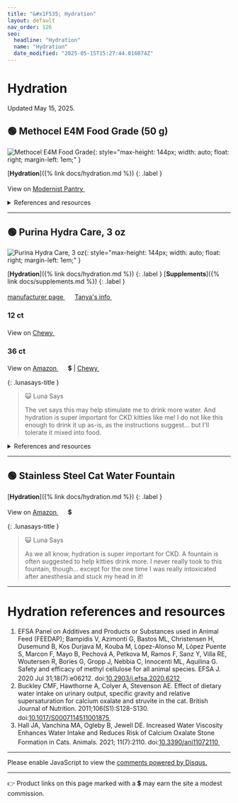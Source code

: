 ```yaml
---
title: "&#x1F535; Hydration"
layout: default
nav_order: 126
seo:
  headline: "Hydration"
  name: "Hydration"
  date_modified: "2025-05-15T15:27:44.016074Z"
---
```


# Hydration

Updated May 15, 2025.



## &#x1F7E2; Methocel E4M Food Grade (50 g)

![Methocel E4M Food Grade](https://cdn11.bigcommerce.com/s-nu5wtrnr3h/images/stencil/1280x1280/products/596/2385/KitchenAlchemy_MethocelE4M_400g_01__43861.1691154572.jpg?c=1){: style="max-height: 144px; width: auto; float: right; margin-left: 1em;" }

[**Hydration**]({% link docs/hydration.md %})
{: .label }

View on <a href="https://modernistpantry.com/products/methocel-e4m-food-grade.html" class="external" target="_blank">Modernist Pantry&nbsp;<svg width="18" height="18" viewBox="0 0 24 24"><use xlink:href="#svg-external-link"></use></svg></a>

<details markdown="block">
<summary>References and resources</summary>

1.  Hall JA, Vanchina MA, Ogleby B, Jewell DE. Increased Water Viscosity Enhances Water Intake and Reduces Risk of Calcium Oxalate Stone Formation in Cats. Animals. 2021; 11(7):2110. doi:<a href="https://doi.org/10.3390/ani11072110" class="external" target="_blank">10.3390/ani11072110&nbsp;<svg width="18" height="18" viewBox="0 0 24 24"><use xlink:href="#svg-external-link"></use></svg></a>

</details>

* * *



## &#x1F7E2; Purina Hydra Care, 3 oz

![Purina Hydra Care, 3 oz](https://www.purina.com/_gatsby/image/05751f1ef9a850df7548f30a7ace8ddd/c36b855aa1f5fb641ad91723b483f8b5/main-pack-shot_1000x1000_0.avif?u=https%3A%2F%2Fwww.purina.com%2Fsites%2Fdefault%2Ffiles%2Fproducts%2F2022-10%2Fmain-pack-shot_1000x1000_0.png&a=w%3D1000%26h%3D1000%26fm%3Davif%26q%3D75&cd=aabb95682ce0d48c6872ff8d6620cbed){: style="max-height: 144px; width: auto; float: right; margin-left: 1em;" }

[**Hydration**]({% link docs/hydration.md %})
{: .label }
[**Supplements**]({% link docs/supplements.md %})
{: .label }

 <a href="https://www.purina.com/pro-plan-vet/supplements/hydra-care" class="external" target="_blank">manufacturer page&nbsp;<svg width="18" height="18" viewBox="0 0 24 24"><use xlink:href="#svg-external-link"></use></svg></a> <a href="https://felinecrf.org/oral_fluids.htm#rehydration_sachets" class="external" target="_blank">Tanya's info&nbsp;<svg width="18" height="18" viewBox="0 0 24 24"><use xlink:href="#svg-external-link"></use></svg></a>

### 12 ct

View on <a href="https://www.chewy.com/dp/282734" class="external" target="_blank">Chewy&nbsp;<svg width="18" height="18" viewBox="0 0 24 24"><use xlink:href="#svg-external-link"></use></svg></a>

### 36 ct

View on <a href="https://www.amazon.com/dp/B0BP9JJDVW/ref=nosim?tag=ckdcatsupplies-20" class="external" target="_blank">Amazon&nbsp;<svg width="18" height="18" viewBox="0 0 24 24"><use xlink:href="#svg-external-link"></use></svg></a> &#x1f4b2; &#124; <a href="https://www.chewy.com/dp/290341" class="external" target="_blank">Chewy&nbsp;<svg width="18" height="18" viewBox="0 0 24 24"><use xlink:href="#svg-external-link"></use></svg></a>

{: .lunasays-title }
> &#x1F63A; Luna Says
>
> The vet says this may help stimulate me to drink more water. And hydration is super important for CKD kitties like me! I do not like this enough to drink it up as-is, as the instructions suggest... but I'll tolerate it mixed into food.

<details markdown="block">
<summary>References and resources</summary>

1.  Zanghi, B. M., Gerheart, L., & Gardner, C. L. (2018). Effects of a nutrient-enriched water on water intake and indices of hydration in healthy domestic cats fed a dry kibble diet. American Journal of Veterinary Research, 79(7), 733-744. doi:<a href="https://doi.org/10.2460/ajvr.79.7.733" class="external" target="_blank">10.2460/ajvr.79.7.733&nbsp;<svg width="18" height="18" viewBox="0 0 24 24"><use xlink:href="#svg-external-link"></use></svg></a>
1.  Zanghi, B. M., Wils-Plotz, E., DeGeer, S., & Gardner, C. L. (2018). Effects of a nutrient-enriched water with and without poultry flavoring on water intake, urine specific gravity, and urine output in healthy domestic cats fed a dry kibble diet. American Journal of Veterinary Research, 79(11), 1150-1159. doi:<a href="https://doi.org/10.2460/ajvr.79.11.1150" class="external" target="_blank">10.2460/ajvr.79.11.1150&nbsp;<svg width="18" height="18" viewBox="0 0 24 24"><use xlink:href="#svg-external-link"></use></svg></a>

</details>

* * *



## &#x1F7E2; Stainless Steel Cat Water Fountain

[**Hydration**]({% link docs/hydration.md %})
{: .label }

View on <a href="https://www.amazon.com/dp/B0CP7DTFQ2/ref=nosim?tag=ckdcatsupplies-20" class="external" target="_blank">Amazon&nbsp;<svg width="18" height="18" viewBox="0 0 24 24"><use xlink:href="#svg-external-link"></use></svg></a> &#x1f4b2;

{: .lunasays-title }
> &#x1F63A; Luna Says
>
> As we all know, hydration is super important for CKD. A fountain is often suggested to help kitties drink more. I never really took to this fountain, though... except for the one time I was really intoxicated after anesthesia and stuck my head in it!

* * *


# Hydration references and resources

1.  EFSA Panel on Additives and Products or Substances used in Animal Feed (FEEDAP); Bampidis V, Azimonti G, Bastos ML, Christensen H, Dusemund B, Kos Durjava M, Kouba M, López-Alonso M, López Puente S, Marcon F, Mayo B, Pechová A, Petkova M, Ramos F, Sanz Y, Villa RE, Woutersen R, Bories G, Gropp J, Nebbia C, Innocenti ML, Aquilina G. Safety and efficacy of methyl cellulose for all animal species. EFSA J. 2020 Jul 31;18(7):e06212. doi:<a href="https://doi.org/10.2903/j.efsa.2020.6212" class="external" target="_blank">10.2903/j.efsa.2020.6212&nbsp;<svg width="18" height="18" viewBox="0 0 24 24"><use xlink:href="#svg-external-link"></use></svg></a>
1.  Buckley CMF, Hawthorne A, Colyer A, Stevenson AE. Effect of dietary water intake on urinary output, specific gravity and relative supersaturation for calcium oxalate and struvite in the cat. British Journal of Nutrition. 2011;106(S1):S128-S130. doi:<a href="https://doi.org/10.1017/S0007114511001875" class="external" target="_blank">10.1017/S0007114511001875&nbsp;<svg width="18" height="18" viewBox="0 0 24 24"><use xlink:href="#svg-external-link"></use></svg></a>
1.  Hall JA, Vanchina MA, Ogleby B, Jewell DE. Increased Water Viscosity Enhances Water Intake and Reduces Risk of Calcium Oxalate Stone Formation in Cats. Animals. 2021; 11(7):2110. doi:<a href="https://doi.org/10.3390/ani11072110" class="external" target="_blank">10.3390/ani11072110&nbsp;<svg width="18" height="18" viewBox="0 0 24 24"><use xlink:href="#svg-external-link"></use></svg></a>

* * *

<div id="disqus_thread"></div>
<script>
    var disqus_config = function () {
      this.page.url = '{{ page.url | absolute_url }}';
      this.page.identifier = '{{ page.url | absolute_url }}';
    };
    (function() {
    var d = document, s = d.createElement('script');
    s.src = 'https://ckdcatsupplies.disqus.com/embed.js';
    s.setAttribute('data-timestamp', +new Date());
    (d.head || d.body).appendChild(s);
    })();
</script>
<noscript>Please enable JavaScript to view the <a href="https://disqus.com/?ref_noscript">comments powered by Disqus.</a></noscript>

* * *

&#x1F449; Product links on this page marked with a &#x1f4b2; may earn the site a modest commission.


<!-- Updated 2025-05-15 15:27:44.016074Z -->

